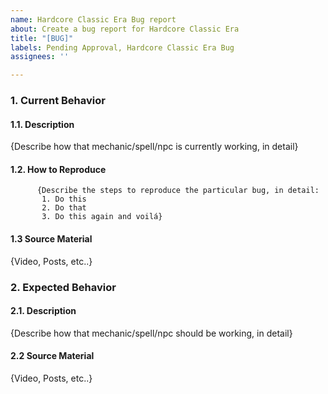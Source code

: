 ```yaml
---
name: Hardcore Classic Era Bug report
about: Create a bug report for Hardcore Classic Era
title: "[BUG]"
labels: Pending Approval, Hardcore Classic Era Bug
assignees: ''

---
```


### 1. Current Behavior
  #### 1.1. Description
{Describe how that mechanic/spell/npc is currently working, in detail}
  #### 1.2. How to Reproduce
          {Describe the steps to reproduce the particular bug, in detail:
           1. Do this
           2. Do that
           3. Do this again and voilá}
  #### 1.3  Source Material
{Video, Posts, etc..}
### 2. Expected Behavior
  #### 2.1. Description
{Describe how that mechanic/spell/npc should be working, in detail}
  #### 2.2 Source Material
{Video, Posts, etc..}
